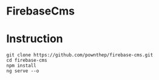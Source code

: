 # FirebaseCms

# Instruction
```
git clone https://github.com/pownthep/firebase-cms.git
cd firebase-cms
npm install
ng serve --o
```
